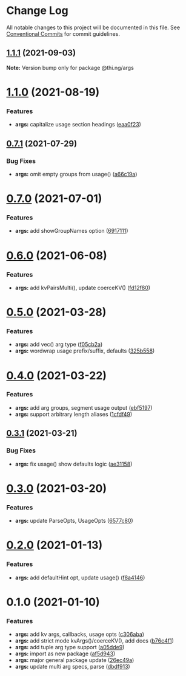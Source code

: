 # Change Log

All notable changes to this project will be documented in this file.
See [Conventional Commits](https://conventionalcommits.org) for commit guidelines.

## [1.1.1](https://github.com/thi-ng/umbrella/compare/@thi.ng/args@1.1.0...@thi.ng/args@1.1.1) (2021-09-03)

**Note:** Version bump only for package @thi.ng/args





# [1.1.0](https://github.com/thi-ng/umbrella/compare/@thi.ng/args@1.0.4...@thi.ng/args@1.1.0) (2021-08-19)


### Features

* **args:** capitalize usage section headings ([eaa0f23](https://github.com/thi-ng/umbrella/commit/eaa0f23a88cfb98da05b245b720a6fbb260ea7da))





## [0.7.1](https://github.com/thi-ng/umbrella/compare/@thi.ng/args@0.7.0...@thi.ng/args@0.7.1) (2021-07-29)


### Bug Fixes

* **args:** omit empty groups from usage() ([a66c19a](https://github.com/thi-ng/umbrella/commit/a66c19aa8d682a7f4b6ae5b3de51a26e806a02dc))





# [0.7.0](https://github.com/thi-ng/umbrella/compare/@thi.ng/args@0.6.0...@thi.ng/args@0.7.0) (2021-07-01)


### Features

* **args:** add showGroupNames option ([6917111](https://github.com/thi-ng/umbrella/commit/6917111aa6f019cbc4622a30be65c7f43cf995f9))





# [0.6.0](https://github.com/thi-ng/umbrella/compare/@thi.ng/args@0.5.1...@thi.ng/args@0.6.0) (2021-06-08)


### Features

* **args:** add kvPairsMulti(), update coerceKV() ([fd12f80](https://github.com/thi-ng/umbrella/commit/fd12f807dba2546133278a607c4b79dcf9a12b07))





# [0.5.0](https://github.com/thi-ng/umbrella/compare/@thi.ng/args@0.4.2...@thi.ng/args@0.5.0) (2021-03-28)


### Features

* **args:** add vec() arg type ([f05cb2a](https://github.com/thi-ng/umbrella/commit/f05cb2a6d0798ef0558775a81dba2d834308747c))
* **args:** wordwrap usage prefix/suffix, defaults ([325b558](https://github.com/thi-ng/umbrella/commit/325b558f74f8dbfaa2c7de72c6800cdbc8c54acd))





# [0.4.0](https://github.com/thi-ng/umbrella/compare/@thi.ng/args@0.3.1...@thi.ng/args@0.4.0) (2021-03-22)


### Features

* **args:** add arg groups, segment usage output ([ebf5197](https://github.com/thi-ng/umbrella/commit/ebf51974e4e1e1d5288af9ad420d4211addd95ad))
* **args:** support arbitrary length aliases ([1cfdf49](https://github.com/thi-ng/umbrella/commit/1cfdf49a53cca2f80836caf428e220e90f687ad1))





## [0.3.1](https://github.com/thi-ng/umbrella/compare/@thi.ng/args@0.3.0...@thi.ng/args@0.3.1) (2021-03-21)


### Bug Fixes

* **args:** fix usage() show defaults logic ([ae31158](https://github.com/thi-ng/umbrella/commit/ae31158c9496d7c116ee2b4a22ca843888d2bddd))





# [0.3.0](https://github.com/thi-ng/umbrella/compare/@thi.ng/args@0.2.7...@thi.ng/args@0.3.0) (2021-03-20)


### Features

* **args:** update ParseOpts, UsageOpts ([6577c80](https://github.com/thi-ng/umbrella/commit/6577c806e246ecf8244b1af6a2cefc400a7eb365))





# [0.2.0](https://github.com/thi-ng/umbrella/compare/@thi.ng/args@0.1.0...@thi.ng/args@0.2.0) (2021-01-13)


### Features

* **args:** add defaultHint opt, update usage() ([f8a4146](https://github.com/thi-ng/umbrella/commit/f8a414605a0d5c93fcef83ab931911c6c2f39f7d))





# 0.1.0 (2021-01-10)


### Features

* **args:** add kv args, callbacks, usage opts ([c306aba](https://github.com/thi-ng/umbrella/commit/c306abac31dc03bb15a19c36192ee5c07afa1063))
* **args:** add strict mode kvArgs()/coerceKV(), add docs ([b76c4f1](https://github.com/thi-ng/umbrella/commit/b76c4f11ddbe3b7c1a195a93ceed3a953666ef5d))
* **args:** add tuple arg type support ([a05dde9](https://github.com/thi-ng/umbrella/commit/a05dde957be54ae7ed6aeab8233bff0d8573c675))
* **args:** import as new package ([af5d943](https://github.com/thi-ng/umbrella/commit/af5d943153b3012be04ed0e9a044ee944465d035))
* **args:** major general package update ([26ec49a](https://github.com/thi-ng/umbrella/commit/26ec49afc0fa389b7a2551b116a85d95df4aaeee))
* **args:** update multi arg specs, parse ([dbdf913](https://github.com/thi-ng/umbrella/commit/dbdf913b4ed730c2c07246c24ecbafb32d9dc37e))
